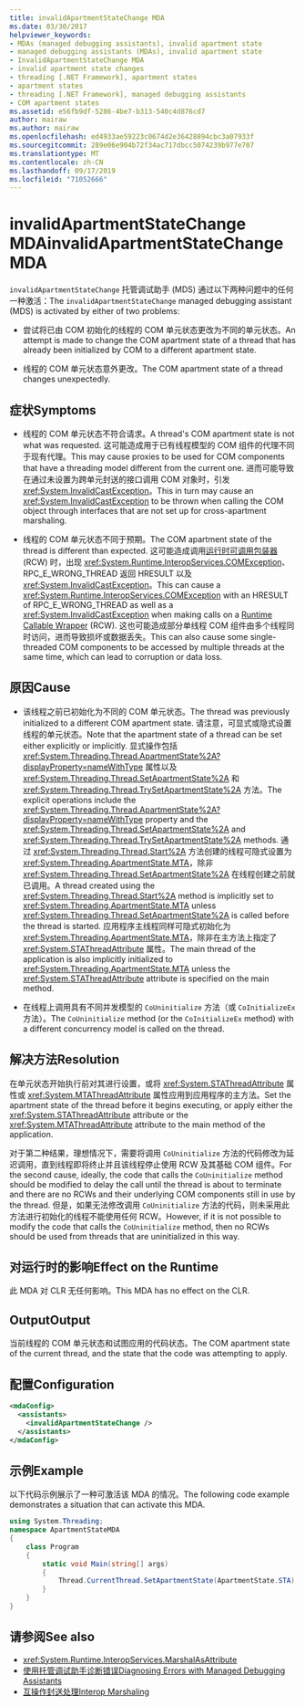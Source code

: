 ```yaml
---
title: invalidApartmentStateChange MDA
ms.date: 03/30/2017
helpviewer_keywords:
- MDAs (managed debugging assistants), invalid apartment state
- managed debugging assistants (MDAs), invalid apartment state
- InvalidApartmentStateChange MDA
- invalid apartment state changes
- threading [.NET Framework], apartment states
- apartment states
- threading [.NET Framework], managed debugging assistants
- COM apartment states
ms.assetid: e56fb9df-5286-4be7-b313-540c4d876cd7
author: mairaw
ms.author: mairaw
ms.openlocfilehash: ed4933ae59223c0674d2e36428894cbc3a07933f
ms.sourcegitcommit: 289e06e904b72f34ac717dbcc5074239b977e707
ms.translationtype: MT
ms.contentlocale: zh-CN
ms.lasthandoff: 09/17/2019
ms.locfileid: "71052666"
---
```

# <a name="invalidapartmentstatechange-mda"></a><span data-ttu-id="ae55e-102">invalidApartmentStateChange MDA</span><span class="sxs-lookup"><span data-stu-id="ae55e-102">invalidApartmentStateChange MDA</span></span>
<span data-ttu-id="ae55e-103">`invalidApartmentStateChange` 托管调试助手 (MDS) 通过以下两种问题中的任何一种激活：</span><span class="sxs-lookup"><span data-stu-id="ae55e-103">The `invalidApartmentStateChange` managed debugging assistant (MDS) is activated by either of two problems:</span></span>  
  
- <span data-ttu-id="ae55e-104">尝试将已由 COM 初始化的线程的 COM 单元状态更改为不同的单元状态。</span><span class="sxs-lookup"><span data-stu-id="ae55e-104">An attempt is made to change the COM apartment state of a thread that has already been initialized by COM to a different apartment state.</span></span>  
  
- <span data-ttu-id="ae55e-105">线程的 COM 单元状态意外更改。</span><span class="sxs-lookup"><span data-stu-id="ae55e-105">The COM apartment state of a thread changes unexpectedly.</span></span>  
  
## <a name="symptoms"></a><span data-ttu-id="ae55e-106">症状</span><span class="sxs-lookup"><span data-stu-id="ae55e-106">Symptoms</span></span>  
  
- <span data-ttu-id="ae55e-107">线程的 COM 单元状态不符合请求。</span><span class="sxs-lookup"><span data-stu-id="ae55e-107">A thread's COM apartment state is not what was requested.</span></span> <span data-ttu-id="ae55e-108">这可能造成用于已有线程模型的 COM 组件的代理不同于现有代理。</span><span class="sxs-lookup"><span data-stu-id="ae55e-108">This may cause proxies to be used for COM components that have a threading model different from the current one.</span></span> <span data-ttu-id="ae55e-109">进而可能导致在通过未设置为跨单元封送的接口调用 COM 对象时，引发 <xref:System.InvalidCastException>。</span><span class="sxs-lookup"><span data-stu-id="ae55e-109">This in turn may cause an <xref:System.InvalidCastException> to be thrown when calling the COM object through interfaces that are not set up for cross-apartment marshaling.</span></span>  
  
- <span data-ttu-id="ae55e-110">线程的 COM 单元状态不同于预期。</span><span class="sxs-lookup"><span data-stu-id="ae55e-110">The COM apartment state of the thread is different than expected.</span></span> <span data-ttu-id="ae55e-111">这可能造成调用[运行时可调用包装器](../../standard/native-interop/runtime-callable-wrapper.md) (RCW) 时，出现 <xref:System.Runtime.InteropServices.COMException>、RPC_E_WRONG_THREAD 返回 HRESULT 以及 <xref:System.InvalidCastException>。</span><span class="sxs-lookup"><span data-stu-id="ae55e-111">This can cause a <xref:System.Runtime.InteropServices.COMException> with an HRESULT of RPC_E_WRONG_THREAD as well as a <xref:System.InvalidCastException> when making calls on a [Runtime Callable Wrapper](../../standard/native-interop/runtime-callable-wrapper.md) (RCW).</span></span> <span data-ttu-id="ae55e-112">这也可能造成部分单线程 COM 组件由多个线程同时访问，进而导致损坏或数据丢失。</span><span class="sxs-lookup"><span data-stu-id="ae55e-112">This can also cause some single-threaded COM components to be accessed by multiple threads at the same time, which can lead to corruption or data loss.</span></span>  
  
## <a name="cause"></a><span data-ttu-id="ae55e-113">原因</span><span class="sxs-lookup"><span data-stu-id="ae55e-113">Cause</span></span>  
  
- <span data-ttu-id="ae55e-114">该线程之前已初始化为不同的 COM 单元状态。</span><span class="sxs-lookup"><span data-stu-id="ae55e-114">The thread was previously initialized to a different COM apartment state.</span></span> <span data-ttu-id="ae55e-115">请注意，可显式或隐式设置线程的单元状态。</span><span class="sxs-lookup"><span data-stu-id="ae55e-115">Note that the apartment state of a thread can be set either explicitly or implicitly.</span></span> <span data-ttu-id="ae55e-116">显式操作包括 <xref:System.Threading.Thread.ApartmentState%2A?displayProperty=nameWithType> 属性以及 <xref:System.Threading.Thread.SetApartmentState%2A> 和 <xref:System.Threading.Thread.TrySetApartmentState%2A> 方法。</span><span class="sxs-lookup"><span data-stu-id="ae55e-116">The explicit operations include the <xref:System.Threading.Thread.ApartmentState%2A?displayProperty=nameWithType> property and the <xref:System.Threading.Thread.SetApartmentState%2A> and <xref:System.Threading.Thread.TrySetApartmentState%2A> methods.</span></span> <span data-ttu-id="ae55e-117">通过 <xref:System.Threading.Thread.Start%2A> 方法创建的线程可隐式设置为 <xref:System.Threading.ApartmentState.MTA>，除非 <xref:System.Threading.Thread.SetApartmentState%2A> 在线程创建之前就已调用。</span><span class="sxs-lookup"><span data-stu-id="ae55e-117">A thread created using the <xref:System.Threading.Thread.Start%2A> method is implicitly set to <xref:System.Threading.ApartmentState.MTA> unless <xref:System.Threading.Thread.SetApartmentState%2A> is called before the thread is started.</span></span> <span data-ttu-id="ae55e-118">应用程序主线程同样可隐式初始化为 <xref:System.Threading.ApartmentState.MTA>，除非在主方法上指定了 <xref:System.STAThreadAttribute> 属性。</span><span class="sxs-lookup"><span data-stu-id="ae55e-118">The main thread of the application is also implicitly initialized to <xref:System.Threading.ApartmentState.MTA> unless the <xref:System.STAThreadAttribute> attribute is specified on the main method.</span></span>  
  
- <span data-ttu-id="ae55e-119">在线程上调用具有不同并发模型的 `CoUninitialize` 方法（或 `CoInitializeEx` 方法）。</span><span class="sxs-lookup"><span data-stu-id="ae55e-119">The `CoUninitialize` method (or the `CoInitializeEx` method) with a different concurrency model is called on the thread.</span></span>  
  
## <a name="resolution"></a><span data-ttu-id="ae55e-120">解决方法</span><span class="sxs-lookup"><span data-stu-id="ae55e-120">Resolution</span></span>  
 <span data-ttu-id="ae55e-121">在单元状态开始执行前对其进行设置，或将 <xref:System.STAThreadAttribute> 属性或 <xref:System.MTAThreadAttribute> 属性应用到应用程序的主方法。</span><span class="sxs-lookup"><span data-stu-id="ae55e-121">Set the apartment state of the thread before it begins executing, or apply either the <xref:System.STAThreadAttribute> attribute or the <xref:System.MTAThreadAttribute> attribute to the main method of the application.</span></span>  
  
 <span data-ttu-id="ae55e-122">对于第二种结果，理想情况下，需要将调用 `CoUninitialize` 方法的代码修改为延迟调用，直到线程即将终止并且该线程停止使用 RCW 及其基础 COM 组件。</span><span class="sxs-lookup"><span data-stu-id="ae55e-122">For the second cause, ideally, the code that calls the `CoUninitialize` method should be modified to delay the call until the thread is about to terminate and there are no RCWs and their underlying COM components still in use by the thread.</span></span> <span data-ttu-id="ae55e-123">但是，如果无法修改调用 `CoUninitialize` 方法的代码，则未采用此方法进行初始化的线程不能使用任何 RCW。</span><span class="sxs-lookup"><span data-stu-id="ae55e-123">However, if it is not possible to modify the code that calls the `CoUninitialize` method, then no RCWs should be used from threads that are uninitialized in this way.</span></span>  
  
## <a name="effect-on-the-runtime"></a><span data-ttu-id="ae55e-124">对运行时的影响</span><span class="sxs-lookup"><span data-stu-id="ae55e-124">Effect on the Runtime</span></span>  
 <span data-ttu-id="ae55e-125">此 MDA 对 CLR 无任何影响。</span><span class="sxs-lookup"><span data-stu-id="ae55e-125">This MDA has no effect on the CLR.</span></span>  
  
## <a name="output"></a><span data-ttu-id="ae55e-126">Output</span><span class="sxs-lookup"><span data-stu-id="ae55e-126">Output</span></span>  
 <span data-ttu-id="ae55e-127">当前线程的 COM 单元状态和试图应用的代码状态。</span><span class="sxs-lookup"><span data-stu-id="ae55e-127">The COM apartment state of the current thread, and the state that the code was attempting to apply.</span></span>  
  
## <a name="configuration"></a><span data-ttu-id="ae55e-128">配置</span><span class="sxs-lookup"><span data-stu-id="ae55e-128">Configuration</span></span>  
  
```xml  
<mdaConfig>  
  <assistants>  
    <invalidApartmentStateChange />  
  </assistants>  
</mdaConfig>  
```  
  
## <a name="example"></a><span data-ttu-id="ae55e-129">示例</span><span class="sxs-lookup"><span data-stu-id="ae55e-129">Example</span></span>  
 <span data-ttu-id="ae55e-130">以下代码示例展示了一种可激活该 MDA 的情况。</span><span class="sxs-lookup"><span data-stu-id="ae55e-130">The following code example demonstrates a situation that can activate this MDA.</span></span>  
  
```csharp
using System.Threading;  
namespace ApartmentStateMDA  
{  
    class Program  
    {  
        static void Main(string[] args)  
        {  
            Thread.CurrentThread.SetApartmentState(ApartmentState.STA);  
        }  
    }  
}  
```  
  
## <a name="see-also"></a><span data-ttu-id="ae55e-131">请参阅</span><span class="sxs-lookup"><span data-stu-id="ae55e-131">See also</span></span>

- <xref:System.Runtime.InteropServices.MarshalAsAttribute>
- [<span data-ttu-id="ae55e-132">使用托管调试助手诊断错误</span><span class="sxs-lookup"><span data-stu-id="ae55e-132">Diagnosing Errors with Managed Debugging Assistants</span></span>](diagnosing-errors-with-managed-debugging-assistants.md)
- [<span data-ttu-id="ae55e-133">互操作封送处理</span><span class="sxs-lookup"><span data-stu-id="ae55e-133">Interop Marshaling</span></span>](../interop/interop-marshaling.md)
